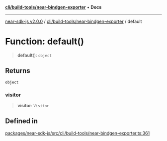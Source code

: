 [**cli/build-tools/near-bindgen-exporter**](../README.md) • **Docs**

***

[near-sdk-js v2.0.0](../../../../packages.md) / [cli/build-tools/near-bindgen-exporter](../README.md) / default

# Function: default()

> **default**(): `object`

## Returns

`object`

### visitor

> **visitor**: `Visitor`

## Defined in

[packages/near-sdk-js/src/cli/build-tools/near-bindgen-exporter.ts:361](https://github.com/dim-daskalov/near-sdk-js/blob/55110428626c8c36ebf4dd321736ce1171846720/packages/near-sdk-js/src/cli/build-tools/near-bindgen-exporter.ts#L361)
